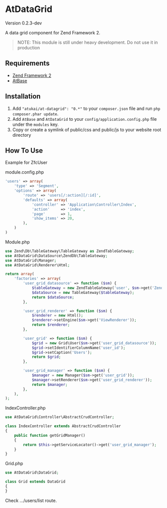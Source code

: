 # AtDataGrid

Version 0.2.3-dev

A data grid component for Zend Framework 2.

>NOTE: This module is still under heavy development. Do not use it in production

## Requirements

* [Zend Framework 2](https://github.com/zendframework/zf2)
* [AtBase](https://github.com/atukai/AtBase)

## Installation

 1. Add `"atukai/at-datagrid": "0.*"` to your `composer.json` file and run `php composer.phar update`.
 2. Add `AtBase` and `AtDataGrid` to your `config/application.config.php` file under the `modules` key.
 3. Copy or create a symlink of public/css and public/js to your website root directory

## How To Use

Example for ZfcUser

module.config.php

```PHP
'users' => array(
	'type' => 'Segment',
	'options' => array(
		'route' => 'users[/:action][/:id]',
		'defaults' => array(
			'controller' => 'Application\Controller\Index',
			'action'     => 'index',
			'page'       => 1,
			'show_items' => 20,
		),
	)
)
```

Module.php

```PHP
use Zend\Db\TableGateway\TableGateway as ZendTableGateway;
use AtDataGrid\DataSource\ZendDb\TableGateway;
use AtDataGrid\Manager;
use AtDataGrid\Renderer\Html;

return array(
	'factories' => array(
		'user_grid_datasource' => function ($sm) {
			$tableGateway = new ZendTableGateway('user', $sm->get('Zend\Db\Adapter\Adapter'));
			$dataSource = new TableGateway($tableGateway);
			return $dataSource;
		},

		'user_grid_renderer' => function ($sm) {
			$renderer = new Html();
			$renderer->setEngine($sm->get('ViewRenderer'));
			return $renderer;
		},

		'user_grid' => function ($sm) {
			$grid = new Grid\User($sm->get('user_grid_datasource'));
			$grid->setIdentifierColumnName('user_id');
			$grid->setCaption('Users');
			return $grid;
		},

		'user_grid_manager' => function ($sm) {
			$manager = new Manager($sm->get('user_grid'));
			$manager->setRenderer($sm->get('user_grid_renderer'));
			return $manager;
		},
	),
);
```

IndexController.php

```PHP
use AtDataGrid\Controller\AbstractCrudController;

class IndexController extends AbstractCrudController
{
    public function getGridManager()
    {
        return $this->getServiceLocator()->get('user_grid_manager');
    }
}
```

Grid.php

```PHP
use AtDataGrid\DataGrid;

class Grid extends DataGrid
{
}
```

Check .../users/list  route.
